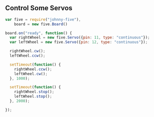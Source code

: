 ##  Control Some Servos

<style>
.reveal pre code {
    max-height: 600px;
}
</style>

```js
var five = require("johnny-five"),
    board = new five.Board()

board.on("ready", function() {
  var rightWheel = new five.Servo({pin: 11, type: "continuous"});
  var leftWheel = new five.Servo({pin: 12, type: "continuous"});

  rightWheel.cw();
  leftWheel.ccw();

  setTimeout(function() {
    rightWheel.ccw();
    leftWheel.cw();
  }, 1000);

  setTimeout(function() {
    rightWheel.stop();
    leftWheel.stop();
  }, 2000);

});
```
